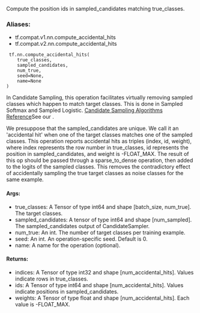 Compute the position ids in sampled_candidates matching true_classes.
### Aliases:
- tf.compat.v1.nn.compute_accidental_hits
- tf.compat.v2.nn.compute_accidental_hits

```
 tf.nn.compute_accidental_hits(
    true_classes,
    sampled_candidates,
    num_true,
    seed=None,
    name=None
)
```
In Candidate Sampling, this operation facilitates virtually removing sampled classes which happen to match target classes. This is done in Sampled Softmax and Sampled Logistic.
[Candidate Sampling Algorithms Reference](http://tensorflow.google.cn/extras/candidate_sampling.pdf)See our .

We presuppose that the sampled_candidates are unique.
We call it an 'accidental hit' when one of the target classes matches one of the sampled classes. This operation reports accidental hits as triples (index, id, weight), where index represents the row number in true_classes, id represents the position in sampled_candidates, and weight is -FLOAT_MAX.
The result of this op should be passed through a sparse_to_dense operation, then added to the logits of the sampled classes. This removes the contradictory effect of accidentally sampling the true target classes as noise classes for the same example.
#### Args:
- true_classes: A Tensor of type int64 and shape [batch_size, num_true]. The target classes.
- sampled_candidates: A tensor of type int64 and shape [num_sampled]. The sampled_candidates output of CandidateSampler.
- num_true: An int. The number of target classes per training example.
- seed: An int. An operation-specific seed. Default is 0.
- name: A name for the operation (optional).
#### Returns:
- indices: A Tensor of type int32 and shape [num_accidental_hits]. Values indicate rows in true_classes.
- ids: A Tensor of type int64 and shape [num_accidental_hits]. Values indicate positions in sampled_candidates.
- weights: A Tensor of type float and shape [num_accidental_hits]. Each value is -FLOAT_MAX.
